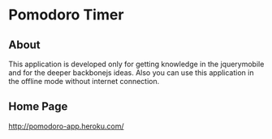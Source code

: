 Pomodoro Timer
===============

About
------
This application is developed only for getting knowledge in the jquerymobile and
for the deeper backbonejs ideas.
Also you can use this application in the offline mode without internet
connection.

Home Page
---------
http://pomodoro-app.heroku.com/

